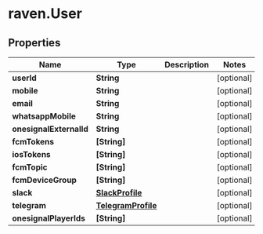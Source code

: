 # raven.User

## Properties

| Name                    | Type                                      | Description | Notes      |
| ----------------------- | ----------------------------------------- | ----------- | ---------- |
| **userId**              | **String**                                |             | [optional] |
| **mobile**              | **String**                                |             | [optional] |
| **email**               | **String**                                |             | [optional] |
| **whatsappMobile**      | **String**                                |             | [optional] |
| **onesignalExternalId** | **String**                                |             | [optional] |
| **fcmTokens**           | **[String]**                              |             | [optional] |
| **iosTokens**           | **[String]**                              |             | [optional] |
| **fcmTopic**            | **[String]**                              |             | [optional] |
| **fcmDeviceGroup**      | **[String]**                              |             | [optional] |
| **slack**               | [**SlackProfile**](SlackProfile.md)       |             | [optional] |
| **telegram**            | [**TelegramProfile**](TelegramProfile.md) |             | [optional] |
| **onesignalPlayerIds**  | **[String]**                              |             | [optional] |
